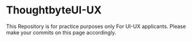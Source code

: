 # ThoughtbyteUI-UX
This Repository is for practice purposes only For UI-UX applicants. Please make your commits on this page accordingly.
